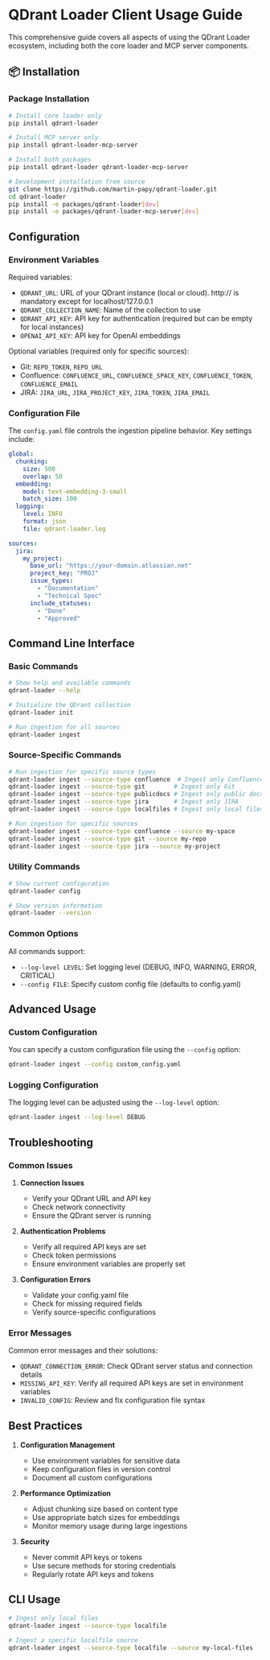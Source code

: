 # QDrant Loader Client Usage Guide

This comprehensive guide covers all aspects of using the QDrant Loader ecosystem, including both the core loader and MCP server components.

## 📦 Installation

### Package Installation

```bash
# Install core loader only
pip install qdrant-loader

# Install MCP server only
pip install qdrant-loader-mcp-server

# Install both packages
pip install qdrant-loader qdrant-loader-mcp-server

# Development installation from source
git clone https://github.com/martin-papy/qdrant-loader.git
cd qdrant-loader
pip install -e packages/qdrant-loader[dev]
pip install -e packages/qdrant-loader-mcp-server[dev]
```

## Configuration

### Environment Variables

Required variables:

- `QDRANT_URL`: URL of your QDrant instance (local or cloud). http:// is mandatory except for localhost/127.0.0.1
- `QDRANT_COLLECTION_NAME`: Name of the collection to use
- `QDRANT_API_KEY`: API key for authentication (required but can be empty for local instances)
- `OPENAI_API_KEY`: API key for OpenAI embeddings

Optional variables (required only for specific sources):

- Git: `REPO_TOKEN`, `REPO_URL`
- Confluence: `CONFLUENCE_URL`, `CONFLUENCE_SPACE_KEY`, `CONFLUENCE_TOKEN`, `CONFLUENCE_EMAIL`
- JIRA: `JIRA_URL`, `JIRA_PROJECT_KEY`, `JIRA_TOKEN`, `JIRA_EMAIL`

### Configuration File

The `config.yaml` file controls the ingestion pipeline behavior. Key settings include:

```yaml
global:
  chunking:
    size: 500
    overlap: 50
  embedding:
    model: text-embedding-3-small
    batch_size: 100
  logging:
    level: INFO
    format: json
    file: qdrant-loader.log

sources:
  jira:
    my_project:
      base_url: "https://your-domain.atlassian.net"
      project_key: "PROJ"
      issue_types:
        - "Documentation"
        - "Technical Spec"
      include_statuses:
        - "Done"
        - "Approved"
```

## Command Line Interface

### Basic Commands

```bash
# Show help and available commands
qdrant-loader --help

# Initialize the QDrant collection
qdrant-loader init

# Run ingestion for all sources
qdrant-loader ingest
```

### Source-Specific Commands

```bash
# Run ingestion for specific source types
qdrant-loader ingest --source-type confluence  # Ingest only Confluence
qdrant-loader ingest --source-type git        # Ingest only Git
qdrant-loader ingest --source-type publicdocs # Ingest only public docs
qdrant-loader ingest --source-type jira       # Ingest only JIRA
qdrant-loader ingest --source-type localfiles # Ingest only local files

# Run ingestion for specific sources
qdrant-loader ingest --source-type confluence --source my-space
qdrant-loader ingest --source-type git --source my-repo
qdrant-loader ingest --source-type jira --source my-project
```

### Utility Commands

```bash
# Show current configuration
qdrant-loader config

# Show version information
qdrant-loader --version
```

### Common Options

All commands support:

- `--log-level LEVEL`: Set logging level (DEBUG, INFO, WARNING, ERROR, CRITICAL)
- `--config FILE`: Specify custom config file (defaults to config.yaml)

## Advanced Usage

### Custom Configuration

You can specify a custom configuration file using the `--config` option:

```bash
qdrant-loader ingest --config custom_config.yaml
```

### Logging Configuration

The logging level can be adjusted using the `--log-level` option:

```bash
qdrant-loader ingest --log-level DEBUG
```

## Troubleshooting

### Common Issues

1. **Connection Issues**
   - Verify your QDrant URL and API key
   - Check network connectivity
   - Ensure the QDrant server is running

2. **Authentication Problems**
   - Verify all required API keys are set
   - Check token permissions
   - Ensure environment variables are properly set

3. **Configuration Errors**
   - Validate your config.yaml file
   - Check for missing required fields
   - Verify source-specific configurations

### Error Messages

Common error messages and their solutions:

- `QDRANT_CONNECTION_ERROR`: Check QDrant server status and connection details
- `MISSING_API_KEY`: Verify all required API keys are set in environment variables
- `INVALID_CONFIG`: Review and fix configuration file syntax

## Best Practices

1. **Configuration Management**
   - Use environment variables for sensitive data
   - Keep configuration files in version control
   - Document all custom configurations

2. **Performance Optimization**
   - Adjust chunking size based on content type
   - Use appropriate batch sizes for embeddings
   - Monitor memory usage during large ingestions

3. **Security**
   - Never commit API keys or tokens
   - Use secure methods for storing credentials
   - Regularly rotate API keys and tokens

## CLI Usage

```bash
# Ingest only local files
qdrant-loader ingest --source-type localfile

# Ingest a specific localfile source
qdrant-loader ingest --source-type localfile --source my-local-files
```
